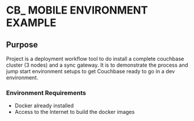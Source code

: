 # CB_ MOBILE ENVIRONMENT EXAMPLE
## Purpose
Project is a deployment workflow tool to do install a complete couchbase cluster (3 nodes) and a sync gateway. It is to demonstrate the process and jump start environment setups to get Couchbase ready to go in a dev environment. 

### Environment Requirements
- Docker already installed
- Access to the Internet to build the docker images


